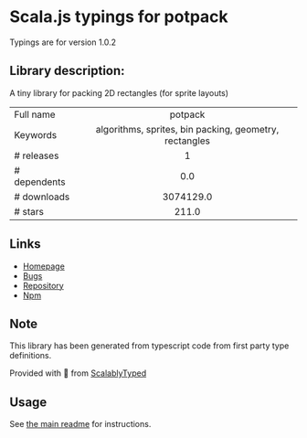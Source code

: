 
# Scala.js typings for potpack

Typings are for version 1.0.2

## Library description:
A tiny library for packing 2D rectangles (for sprite layouts)

|                    |                 |
| ------------------ | :-------------: |
| Full name          | potpack |
| Keywords           | algorithms, sprites, bin packing, geometry, rectangles |
| # releases         | 1 |
| # dependents       | 0.0 |
| # downloads        | 3074129.0 |
| # stars            | 211.0 |

## Links
- [Homepage](https://mapbox.github.io/potpack/)
- [Bugs](https://github.com/mapbox/potpack/issues)
- [Repository](https://github.com/mapbox/potpack)
- [Npm](https://www.npmjs.com/package/potpack)
    


## Note
This library has been generated from typescript code from first party type definitions.

Provided with :purple_heart: from [ScalablyTyped](https://github.com/oyvindberg/ScalablyTyped)

## Usage
See [the main readme](../../readme.md) for instructions.


